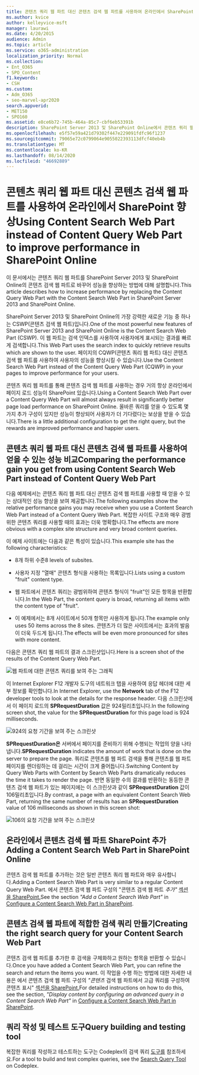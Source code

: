 ```yaml
---
title: 콘텐츠 쿼리 웹 파트 대신 콘텐츠 검색 웹 파트를 사용하여 온라인에서 SharePoint 향상
ms.author: kvice
author: kelleyvice-msft
manager: laurawi
ms.date: 4/20/2015
audience: Admin
ms.topic: article
ms.service: o365-administration
localization_priority: Normal
ms.collection:
- Ent_O365
- SPO_Content
f1.keywords:
- CSH
ms.custom:
- Adm_O365
- seo-marvel-apr2020
search.appverid:
- MET150
- SPO160
ms.assetid: e8ce6b72-745b-464a-85c7-cbf6eb53391b
description: SharePoint Server 2013 및 SharePoint Online에서 콘텐츠 쿼리 웹 파트를 콘텐츠 검색 웹 파트로 바꾸어 성능을 SharePoint 방법을 알아보겠습니다.
ms.openlocfilehash: e5f57e59a421d79302f447e229091fdfc96f1237
ms.sourcegitcommit: 79065e72c0799064e9055022393113dfcf40eb4b
ms.translationtype: MT
ms.contentlocale: ko-KR
ms.lasthandoff: 08/14/2020
ms.locfileid: "46692889"
---
```

# <a name="using-content-search-web-part-instead-of-content-query-web-part-to-improve-performance-in-sharepoint-online"></a><span data-ttu-id="cb3ba-103">콘텐츠 쿼리 웹 파트 대신 콘텐츠 검색 웹 파트를 사용하여 온라인에서 SharePoint 향상</span><span class="sxs-lookup"><span data-stu-id="cb3ba-103">Using Content Search Web Part instead of Content Query Web Part to improve performance in SharePoint Online</span></span>

<span data-ttu-id="cb3ba-104">이 문서에서는 콘텐츠 쿼리 웹 파트를 SharePoint Server 2013 및 SharePoint Online의 콘텐츠 검색 웹 파트로 바꾸어 성능을 향상하는 방법에 대해 설명합니다.</span><span class="sxs-lookup"><span data-stu-id="cb3ba-104">This article describes how to increase performance by replacing the Content Query Web Part with the Content Search Web Part in SharePoint Server 2013 and SharePoint Online.</span></span>
  
<span data-ttu-id="cb3ba-105">SharePoint Server 2013 및 SharePoint Online의 가장 강력한 새로운 기능 중 하나는 CSWP(콘텐츠 검색 웹 파트)입니다.</span><span class="sxs-lookup"><span data-stu-id="cb3ba-105">One of the most powerful new features of SharePoint Server 2013 and SharePoint Online is the Content Search Web Part (CSWP).</span></span> <span data-ttu-id="cb3ba-106">이 웹 파트는 검색 인덱스를 사용하여 사용자에게 표시되는 결과를 빠르게 검색합니다.</span><span class="sxs-lookup"><span data-stu-id="cb3ba-106">This Web Part uses the search index to quickly retrieve results which are shown to the user.</span></span> <span data-ttu-id="cb3ba-107">페이지의 CQWP(콘텐츠 쿼리 웹 파트) 대신 콘텐츠 검색 웹 파트를 사용하여 사용자의 성능을 향상시킬 수 있습니다.</span><span class="sxs-lookup"><span data-stu-id="cb3ba-107">Use the Content Search Web Part instead of the Content Query Web Part (CQWP) in your pages to improve performance for your users.</span></span>
  
<span data-ttu-id="cb3ba-108">콘텐츠 쿼리 웹 파트를 통해 콘텐츠 검색 웹 파트를 사용하는 경우 거의 항상 온라인에서 페이지 로드 성능이 SharePoint 있습니다.</span><span class="sxs-lookup"><span data-stu-id="cb3ba-108">Using a Content Search Web Part over a Content Query Web Part will almost always result in significantly better page load performance on SharePoint Online.</span></span> <span data-ttu-id="cb3ba-109">올바른 쿼리를 얻을 수 있도록 몇 가지 추가 구성이 있지만 성능이 향상되어 사용자가 더 기다렸다는 보상을 받을 수 있습니다.</span><span class="sxs-lookup"><span data-stu-id="cb3ba-109">There is a little additional configuration to get the right query, but the rewards are improved performance and happier users.</span></span>
  
## <a name="comparing-the-performance-gain-you-get-from-using-content-search-web-part-instead-of-content-query-web-part"></a><span data-ttu-id="cb3ba-110">콘텐츠 쿼리 웹 파트 대신 콘텐츠 검색 웹 파트를 사용하여 얻을 수 있는 성능 비교</span><span class="sxs-lookup"><span data-stu-id="cb3ba-110">Comparing the performance gain you get from using Content Search Web Part instead of Content Query Web Part</span></span>

<span data-ttu-id="cb3ba-111">다음 예제에서는 콘텐츠 쿼리 웹 파트 대신 콘텐츠 검색 웹 파트를 사용할 때 얻을 수 있는 상대적인 성능 향상을 보여 제공합니다.</span><span class="sxs-lookup"><span data-stu-id="cb3ba-111">The following examples show the relative performance gains you may receive when you use a Content Search Web Part instead of a Content Query Web Part.</span></span> <span data-ttu-id="cb3ba-112">복잡한 사이트 구조와 매우 광범위한 콘텐츠 쿼리를 사용할 때의 효과는 더욱 명확합니다.</span><span class="sxs-lookup"><span data-stu-id="cb3ba-112">The effects are more obvious with a complex site structure and very broad content queries.</span></span>
  
<span data-ttu-id="cb3ba-113">이 예제 사이트에는 다음과 같은 특성이 있습니다.</span><span class="sxs-lookup"><span data-stu-id="cb3ba-113">This example site has the following characteristics:</span></span>
  
- <span data-ttu-id="cb3ba-114">8개 하위 수준</span><span class="sxs-lookup"><span data-stu-id="cb3ba-114">8 levels of subsites.</span></span>
    
- <span data-ttu-id="cb3ba-115">사용자 지정 "열매" 콘텐츠 형식을 사용하는 목록입니다.</span><span class="sxs-lookup"><span data-stu-id="cb3ba-115">Lists using a custom "fruit" content type.</span></span>
    
- <span data-ttu-id="cb3ba-116">웹 파트에서 콘텐츠 쿼리는 광범위하여 콘텐츠 형식이 "fruit"인 모든 항목을 반환합니다.</span><span class="sxs-lookup"><span data-stu-id="cb3ba-116">In the Web Part, the content query is broad, returning all items with the content type of "fruit".</span></span>
    
- <span data-ttu-id="cb3ba-117">이 예제에서는 8개 사이트에서 50개 항목만 사용하게 됩니다.</span><span class="sxs-lookup"><span data-stu-id="cb3ba-117">The example only uses 50 items across the 8 sites.</span></span> <span data-ttu-id="cb3ba-118">콘텐츠가 더 많은 사이트에서는 효과의 발음이 더욱 두드게 됩니다.</span><span class="sxs-lookup"><span data-stu-id="cb3ba-118">The effects will be even more pronounced for sites with more content.</span></span>
    
<span data-ttu-id="cb3ba-119">다음은 콘텐츠 쿼리 웹 파트의 결과 스크린샷입니다.</span><span class="sxs-lookup"><span data-stu-id="cb3ba-119">Here is a screen shot of the results of the Content Query Web Part.</span></span>
  
![웹 파트에 대한 콘텐츠 쿼리를 보여 주는 그래픽](../media/b3d41f20-dfe5-46ed-9c0a-31057e82de33.png)
  
<span data-ttu-id="cb3ba-121">이 Internet Explorer F12  개발자 도구의 네트워크 탭을 사용하여 응답 헤더에 대한 세부 정보를 확인합니다.</span><span class="sxs-lookup"><span data-stu-id="cb3ba-121">In Internet Explorer, use the **Network** tab of the F12 developer tools to look at the details for the response header.</span></span> <span data-ttu-id="cb3ba-122">다음 스크린샷에서 이 페이지 로드의 **SPRequestDuration** 값은 924밀리초입니다.</span><span class="sxs-lookup"><span data-stu-id="cb3ba-122">In the following screen shot, the value for the **SPRequestDuration** for this page load is 924 milliseconds.</span></span> 
  
![924의 요청 기간을 보여 주는 스크린샷](../media/343571f2-a249-4de2-bc11-2cee93498aea.png)
  
 <span data-ttu-id="cb3ba-124">**SPRequestDuration은** 서버에서 페이지를 준비하기 위해 수행되는 작업의 양을 나타냅니다.</span><span class="sxs-lookup"><span data-stu-id="cb3ba-124">**SPRequestDuration** indicates the amount of work that is done on the server to prepare the page.</span></span> <span data-ttu-id="cb3ba-125">쿼리로 콘텐츠를 웹 파트 검색을 통해 콘텐츠를 웹 파트 페이지를 렌더링하는 데 걸리는 시간이 크게 줄어듭니다.</span><span class="sxs-lookup"><span data-stu-id="cb3ba-125">Switching Content by Query Web Parts with Content by Search Web Parts dramatically reduces the time it takes to render the page.</span></span> <span data-ttu-id="cb3ba-126">반면 동일한 수의 결과를 반환하는 동등한 콘텐츠 검색 웹 파트가 있는 페이지에는 이 스크린샷과 같이 **SPRequestDuration** 값이 106밀리초입니다.</span><span class="sxs-lookup"><span data-stu-id="cb3ba-126">By contrast, a page with an equivalent Content Search Web Part, returning the same number of results has an **SPRequestDuration** value of 106 milliseconds as shown in this screen shot:</span></span> 
  
![106의 요청 기간을 보여 주는 스크린샷](../media/b46387ac-660d-4e5e-a11c-cc430e912962.png)
  
## <a name="adding-a-content-search-web-part-in-sharepoint-online"></a><span data-ttu-id="cb3ba-128">온라인에서 콘텐츠 검색 웹 파트 SharePoint 추가</span><span class="sxs-lookup"><span data-stu-id="cb3ba-128">Adding a Content Search Web Part in SharePoint Online</span></span>

<span data-ttu-id="cb3ba-129">콘텐츠 검색 웹 파트를 추가하는 것은 일반 콘텐츠 쿼리 웹 파트와 매우 유사합니다.</span><span class="sxs-lookup"><span data-stu-id="cb3ba-129">Adding a Content Search Web Part is very similar to a regular Content Query Web Part.</span></span> <span data-ttu-id="cb3ba-130">에서 콘텐츠 검색 웹 파트 구성의 "콘텐츠 검색 웹 파트 *추가"* [섹션을 SharePoint.](https://support.office.com/article/Configure-a-Content-Search-Web-Part-in-SharePoint-0dc16de1-dbe4-462b-babb-bf8338c36c9a)</span><span class="sxs-lookup"><span data-stu-id="cb3ba-130">See the section  *"Add a Content Search Web Part"*  in [Configure a Content Search Web Part in SharePoint](https://support.office.com/article/Configure-a-Content-Search-Web-Part-in-SharePoint-0dc16de1-dbe4-462b-babb-bf8338c36c9a).</span></span>
  
## <a name="creating-the-right-search-query-for-your-content-search-web-part"></a><span data-ttu-id="cb3ba-131">콘텐츠 검색 웹 파트에 적합한 검색 쿼리 만들기</span><span class="sxs-lookup"><span data-stu-id="cb3ba-131">Creating the right search query for your Content Search Web Part</span></span>

<span data-ttu-id="cb3ba-132">콘텐츠 검색 웹 파트를 추가한 후 검색을 구체화하고 원하는 항목을 반환할 수 있습니다.</span><span class="sxs-lookup"><span data-stu-id="cb3ba-132">Once you have added a Content Search Web Part, you can refine the search and return the items you want.</span></span> <span data-ttu-id="cb3ba-133">이 작업을 수행 하는 방법에 대한 자세한 내용은 에서 콘텐츠 검색 웹 파트 구성의 *"콘텐츠* 검색 웹 파트에서 고급 쿼리를 구성하여 콘텐츠 표시" [섹션을 SharePoint.](https://support.office.com/article/Configure-a-Content-Search-Web-Part-in-SharePoint-0dc16de1-dbe4-462b-babb-bf8338c36c9a)</span><span class="sxs-lookup"><span data-stu-id="cb3ba-133">For detailed instructions on how to do this, see the section,  *"Display content by configuring an advanced query in a Content Search Web Part"*  in [Configure a Content Search Web Part in SharePoint](https://support.office.com/article/Configure-a-Content-Search-Web-Part-in-SharePoint-0dc16de1-dbe4-462b-babb-bf8338c36c9a).</span></span>
  
## <a name="query-building-and-testing-tool"></a><span data-ttu-id="cb3ba-134">쿼리 작성 및 테스트 도구</span><span class="sxs-lookup"><span data-stu-id="cb3ba-134">Query building and testing tool</span></span>

<span data-ttu-id="cb3ba-135">복잡한 쿼리를 작성하고 테스트하는 도구는 Codeplex의 검색 쿼리 [도구를](https://sp2013searchtool.codeplex.com/) 참조하세요.</span><span class="sxs-lookup"><span data-stu-id="cb3ba-135">For a tool to build and test complex queries, see the [Search Query Tool](https://sp2013searchtool.codeplex.com/) on Codeplex.</span></span> 
  

